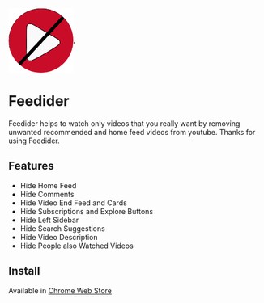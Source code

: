 <img src="images/logo.jpg" align="center" width=128px>,
# Feedider
Feedider helps to watch only videos that you really want by removing unwanted recommended and home feed videos from youtube. Thanks for using Feedider.

## Features
- Hide Home Feed
- Hide Comments
- Hide Video End Feed and Cards
- Hide Subscriptions and Explore Buttons
- Hide Left Sidebar
- Hide Search Suggestions
- Hide Video Description
- Hide People also Watched Videos

## Install
Available in <a href="https://chrome.google.com/webstore/detail/feedider/ljfikgipfnfppelplmgdpmooaoehaljb/">Chrome Web Store</a>
